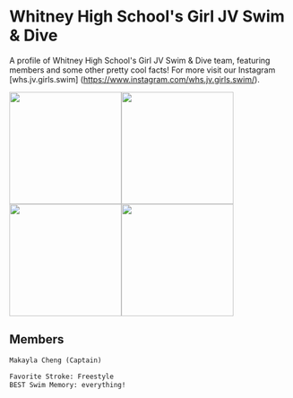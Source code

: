 
# Whitney High School's Girl JV Swim & Dive

A profile of Whitney High School's Girl JV Swim & Dive team, featuring members and some other pretty cool facts! For more visit our Instagram [whs.jv.girls.swim] (https://www.instagram.com/whs.jv.girls.swim/).

<img src="https://user-images.githubusercontent.com/114507318/193440933-4fb8311c-7d05-4444-988a-9a322e2ad4ed.jpg" width="200" height="200"><img src="https://user-images.githubusercontent.com/114507318/193441566-6014d50d-1b24-44a0-95ed-3eb773dadc84.jpg" width="200" height="200"><img src="https://user-images.githubusercontent.com/114507318/193441482-e8795167-1d08-4322-9647-8b848da084d1.jpg" width="200" height="200"><img src="https://user-images.githubusercontent.com/114507318/193441518-1e966cfd-4d13-492d-b1bd-9c4fd8b3d92e.jpg" width="200" height="200">


## Members

```markdown
Makayla Cheng (Captain)

Favorite Stroke: Freestyle
BEST Swim Memory: everything!
```

